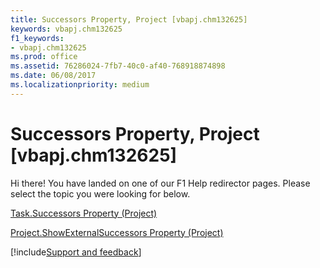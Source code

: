 ```yaml
---
title: Successors Property, Project [vbapj.chm132625]
keywords: vbapj.chm132625
f1_keywords:
- vbapj.chm132625
ms.prod: office
ms.assetid: 76286024-7fb7-40c0-af40-768918874898
ms.date: 06/08/2017
ms.localizationpriority: medium
---
```



# Successors Property, Project [vbapj.chm132625]

Hi there! You have landed on one of our F1 Help redirector pages. Please select the topic you were looking for below.

[Task.Successors Property (Project)](https://msdn.microsoft.com/library/7e294395-00a7-ca80-ef58-506fbba1c9a8%28Office.15%29.aspx)

[Project.ShowExternalSuccessors Property (Project)](https://msdn.microsoft.com/library/c59ef7de-1b7a-1106-7659-e13920da9f5f%28Office.15%29.aspx)

[!include[Support and feedback](~/includes/feedback-boilerplate.md)]